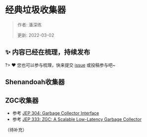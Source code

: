 # 经典垃圾收集器

> 作者: 潘深练
>
> 更新: 2022-03-02

## ✨ 内容已经在梳理，持续发布
?> ❤️ 您也可以参与梳理，快来提交 [issue](https://github.com/senlypan/jvm-docs/issues) 或投稿参与吧~




## Shenandoah收集器
## ZGC收集器

- 参考 [JEP 304: Garbage Collector Interface](https://openjdk.java.net/jeps/304)
- 参考 [JEP 333: ZGC: A Scalable Low-Latency Garbage Collector](https://openjdk.java.net/jeps/333)


（待补充）